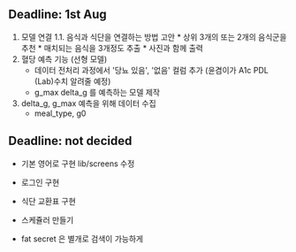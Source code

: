 ## Deadline: 1st Aug

1. 모델 연결
    1.1. 음식과 식단을 연결하는 방법 고안
        * 상위 3개의 또는 2개의 음식군을 추천
        * 매치되는 음식을 3개정도 추출
        * 사진과 함께 출력
2. 혈당 예측 기능 (선형 모델)
    * 데이터 전처리 과정에서 '당뇨 있음', '없음' 컬럼 추가 (윤겸이가 A1c PDL (Lab)수치 알려줄 예정)
    * g_max delta_g 를 예측하는 모델 제작
3. delta_g, g_max 예측을 위해 데이터 수집
    * meal_type, g0

## Deadline: not decided

* 기본 영어로 구현 lib/screens 수정
* 로그인 구현

* 식단 교환표 구현
* 스케쥴러 만들기
* fat secret 은 별개로 검색이 가능하게
